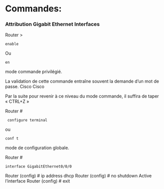 # Commandes:

### Attribution Gigabit Ethernet Interfaces
                                                            

Router >

    enable
   
  Ou 
  
    en  				                                                               
mode commande privilégié.


La validation de cette commande entraîne souvent la demande d’un mot de passe.  Cisco Cisco

Par la suite pour revenir à ce niveau du mode commande, il suffira de taper « CTRL+Z »

Router #

     configure terminal 
   
  ou   
  
    conf t  				                                                               
mode de configuration globale.

Router #

    interface GigabitEthernet0/0/0  
   
  
  





 
 Router (config) #  ip address dhcp
 Router (config) # no shutdown    					Active l’interface
Router (config) # exit

